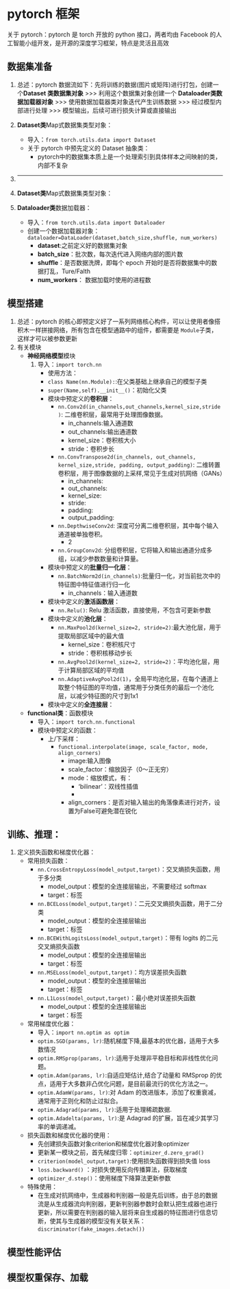 # pytorch 框架
关于 pytorch：pytorch 是 torch 开放的 python 接口，两者均由 Facebook 的人工智能小组开发，是开源的深度学习框架，特点是灵活且高效
## 数据集准备
1. 总述：pytorch 数据流如下：先将训练的数据(图片或矩阵)进行打包，创建一个**Dataset 类数据集对象** >>> 利用这个数据集对象创建一个 **Dataloader类数据加载器对象** >>> 使用数据加载器类对象迭代产生训练数据 >>> 经过模型内部进行处理 >>> 模型输出，后续可进行损失计算或直接输出
2. **Dataset类**Map式数据集类型对象：
   - 导入：`from torch.utils.data import Dataset`
   - 关于 pytorch 中预先定义的 Dataset 抽象类：
     - pytorch中的数据集本质上是一个处理索引到具体样本之间映射的类，内部不复杂
3. ****
3. **Dataset类**Map式数据集类型对象：

4. **Dataloader类**数据加载器：
   - 导入：`from torch.utils.data import Dataloader`
   - 创建一个数据加载器对象：`dataloader=DataLoader(dataset,batch_size,shuffle, num_workers) `
      - **dataset**:之前定义好的数据集对象
      - **batch_size**：批次数，每次迭代进入网络内部的图片数
      - **shuffle**：是否数据洗牌，即每个 epoch 开始时是否将数据集中的数据打乱，Ture/Falth
      - **num_workers**： 数据加载时使用的进程数
  
## 模型搭建
1. 总述：pytorch 的核心即预定义好了一系列网络核心构件，可以让使用者像搭积木一样拼接网络，所有包含在模型通路中的组件，都需要是 `Module`子类，这样才可以被参数更新
2. 有关模块
   - **神经网络模型**模块
      1. 导入：`import torch.nn`
         - 使用方法：
         - `class Name(nn.Module):`:在父类基础上继承自己的模型子类
         - `super(Name,self).__init__()`：初始化父类
         - 模块中预定义的**卷积层**：
            - `nn.Conv2d(in_channels,out_channels,kernel_size,stride)`: 二维卷积层，最常用于处理图像数据。
               - in_channels:输入通道数
               - out_channels:输出通道数
               - kernel_size：卷积核大小
               - stride：卷积步长
            - `nn.ConvTranspose2d(in_channels, out_channels, kernel_size,stride, padding, output_padding)`: 二维转置卷积层，用于图像数据的上采样,常见于生成对抗网络（GANs）
               - in_channels:
               - out_channels:
               - kernel_size:
               - stride:
               - padding:
               - output_padding:
            - `nn.DepthwiseConv2d`: 深度可分离二维卷积层，其中每个输入通道被单独卷积。
               - 2
            - `nn.GroupConv2d`: 分组卷积层，它将输入和输出通道分成多组，以减少参数数量和计算量。
         - 模块中预定义的**批量归一化层**：
            - `nn.BatchNorm2d(in_channels)`:批量归一化，对当前批次中的特征图中特征值进行归一化
               - in_channels：输入通道数
         - 模块中定义的**激活函数层**：
            - `nn.Relu()`: Relu 激活函数，直接使用，不包含可更新参数
         - 模块中定义的**池化层**：
            - `nn.MaxPool2d(kernel_size=2, stride=2)`:最大池化层，用于提取局部区域中的最大值
               - kernel_size：卷积核尺寸
               - stride：卷积核移动步长
            - `nn.AvgPool2d(kernel_size=2, stride=2)`：平均池化层，用于计算局部区域的平均值
            - `nn.AdaptiveAvgPool2d(1)`，全局平均池化层，在每个通道上取整个特征图的平均值，通常用于分类任务的最后一个池化层，以减少特征图的尺寸到1x1
         - 模块中定义的**全连接层**：
   - **functional类**：函数模块
      - 导入：`import torch.nn.functional`
      - 模块中预定义的函数：
         - 上/下采样：
            - `functional.interpolate(image, scale_factor, mode, align_corners)`
               - image:输入图像
               - scale_factor：缩放因子（0～正无穷）
               - mode：缩放模式，有：
                  - ‘bilinear’：双线性插值
                  - 
               - align_corners：是否对输入输出的角落像素进行对齐，设置为False可避免潜在锐化

## 训练、推理：
1. 定义损失函数和梯度优化器：
   - 常用损失函数：
     - `nn.CrossEntropyLoss(model_output,target)`：交叉熵损失函数，用于多分类
        - model_output：模型的全连接层输出，不需要经过 softmax
        - target：标签
     - `nn.BCELoss(model_output,target)`：二元交叉熵损失函数，用于二分类
        - model_output：模型的全连接层输出
        - target：标签
     - `nn.BCEWithLogitsLoss(model_output,target)`：带有 logits 的二元交叉熵损失函数
        - model_output：模型的全连接层输出
        - target：标签
     - `nn.MSELoss(model_output,target)`：均方误差损失函数
        - model_output：模型的全连接层输出
        - target：标签
     - `nn.L1Loss(model_output,target)`：最小绝对误差损失函数
        - model_output：模型的全连接层输出
        - target：标签 
   - 常用梯度优化器：
     - 导入：`import nn.optim as optim`
     - `optim.SGD(params, lr)`:随机梯度下降,最基本的优化器，适用于大多数情况
     - `optim.RMSprop(params, lr)`:适用于处理非平稳目标和非线性优化问题。
     - `optim.Adam(params, lr)`:自适应矩估计,结合了动量和 RMSprop 的优点，适用于大多数非凸优化问题，是目前最流行的优化方法之一。
     - `optim.AdamW(params, lr)`:对 Adam 的改进版本，添加了权重衰减，通常用于正则化和防止过拟合。
     - `optim.Adagrad(params, lr)`:适用于处理稀疏数据.
     - `optim.Adadelta(params, lr)`:是 Adagrad 的扩展，旨在减少其学习率的单调递减。
   - 损失函数和梯度优化器的使用：
     - 先创建损失函数对象criterion和梯度优化器对象optimizer
     - 更新某一模块之前，首先梯度归零：`optimizer_d.zero_grad()`
     - `criterion(model_output,target)`:使用损失函数得到损失值 loss
     -  `loss.backward()` ：对损失使用反向传播算法，获取梯度
     -  `optimizer_d.step()`：使用梯度下降算法更新参数
   -  特殊使用：
      - 在生成对抗网络中，生成器和判别器一般是先后训练，由于总的数据流是从生成器流向判别器，更新判别器参数时会默认把生成器也进行更新，所以需要在判别器的输入层将来自生成器的特征图进行信息切断，使其与生成器的模型没有关联关系：`discriminator(fake_images.detach())`
   
## 模型性能评估

## 模型权重保存、加载